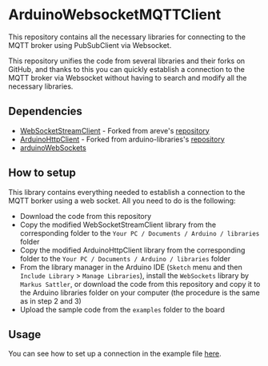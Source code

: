 # ArduinoWebsocketMQTTClient

This repository contains all the necessary libraries for connecting to the MQTT broker using PubSubClient via Websocket.

This repository unifies the code from several libraries and their forks on GitHub, and thanks to this you can quickly establish a connection to the MQTT broker via Websocket without having to search and modify all the necessary libraries.

## Dependencies

- [WebSocketStreamClient](https://github.com/karelkryda/ArduinoWebsocketMQTTClient/tree/main/WebSocketStreamClient) - Forked from areve's [repository](https://github.com/areve/WebSocketStreamClient)
- [ArduinoHttpClient](https://github.com/karelkryda/ArduinoWebsocketMQTTClient/tree/main/ArduinoHttpClient) - Forked from arduino-libraries's [repository](https://github.com/arduino-libraries/ArduinoHttpClient)
- [arduinoWebSockets](https://github.com/Links2004/arduinoWebSockets)

## How to setup

This library contains everything needed to establish a connection to the MQTT borker using a web socket. All you need to do is the following:
 - Download the code from this repository
 - Copy the modified WebSocketStreamClient library from the corresponding folder to the `Your PC / Documents / Arduino / libraries` folder
 - Copy the modified ArduinoHttpClient library from the corresponding folder to the `Your PC / Documents / Arduino / libraries` folder
 - From the library manager in the Arduino IDE (`Sketch` menu and then `Include Library` > `Manage Libraries`), install the `WebSockets` library by `Markus Sattler`, or download the code from this repository and copy it to the Arduino libraries folder on your computer (the procedure is the same as in step 2 and 3)
 - Upload the sample code from the `examples` folder to the board

## Usage

You can see how to set up a connection in the example file [here](https://github.com/karelkryda/ArduinoWebsocketMQTTClient/tree/main/examples/mqtt-ws-client.ino).